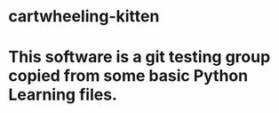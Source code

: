 # cartwheeling-kitten
# This software is a git testing group copied from some basic Python Learning files.
